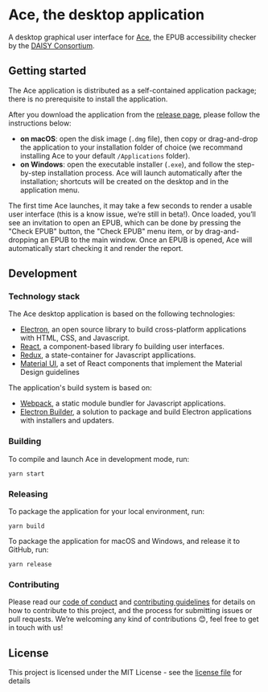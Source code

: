 # Ace, the desktop application

A desktop graphical user interface for [Ace](https://daisy.github.io/ace), the EPUB accessibility checker by the [DAISY Consortium](http://daisy.org).

## Getting started

The Ace application is distributed as a self-contained application package; there is no prerequisite to install the application.

After you download the application from the [release page](https://github.com/daisy/ace-gui/releases), please follow the instructions below:

- **on macOS**: open the disk image (`.dmg` file), then copy or drag-and-drop the application to your installation folder of choice (we recommand installing Ace to your default `/Applications` folder).
- **on Windows**: open the executable installer (`.exe`), and follow the step-by-step installation process. Ace will launch automatically after the installation; shortcuts will be created on the desktop and in the application menu.

The first time Ace launches, it may take a few seconds to render a usable user interface (this is a know issue, we’re still in beta!). Once loaded, you’ll see an invitation to open an EPUB, which can be done by pressing the "Check EPUB" button, the "Check EPUB" menu item, or by drag-and-dropping an EPUB to the main window. Once an EPUB is opened, Ace will automatically start checking it and render the report.

## Development

### Technology stack

The Ace desktop application is based on the following technologies:

- [Electron](https://electronjs.org/), an open source library to build cross-platform applications with HTML, CSS, and Javascript.
- [React](https://reactjs.org/), a component-based library fo building user interfaces.
- [Redux](https://redux.js.org/), a state-container for Javascript appllications.
- [Material UI](https://material-ui.com/), a set of React components that implement the Material Design guidelines

The application's build system is based on:
- [Webpack](https://webpack.js.org), a static module bundler for Javascript applications.
- [Electron Builder](https://www.electron.build/), a solution to package and build Electron applications with installers and updaters.

### Building

To compile and launch Ace in development mode, run:

```
yarn start
```

### Releasing

To package the application for your local environment, run:

```
yarn build
```

To package the application for macOS and Windows, and release it to GitHub, run:

```
yarn release
```

### Contributing

Please read our [code of conduct](CODE_OF_CONDUCT.md) and [contributing guidelines](CONTRIBUTIN.md) for details on how to contribute to this project, and the process for submitting issues or pull requests. We’re welcoming any kind of contributions 😊, feel free to get in touch with us!

## License

This project is licensed under the MIT License - see the [license file](LICENSE.md) for details